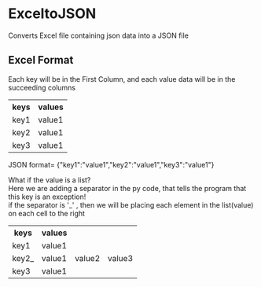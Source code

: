 # ExceltoJSON
Converts Excel file containing json data into a JSON file
## Excel Format
Each key will be in the First Column, and each value data will be in the succeeding columns
<table style="width:100%">
  <tr>
    <th>keys</th>
    <th>values</th>
  </tr>
  <tr>
    <td>key1</td>
    <td>value1</td>
  </tr>
  <tr>
    <td>key2</td>
    <td>value1</td>
  </tr>
  <tr>
    <td>key3</td>
    <td>value1</td>
  </tr>
</table>
JSON format= {"key1":"value1","key2":"value1","key3":"value1"}

What if the value is a list? <br>
Here we are adding a separator in the py code, that tells the program that this key is an exception! <br>
if the separator is '_' , then we will be placing each element in the list(value) on each cell to the right
<table style="width:100%">
  <tr>
    <th>keys</th>
    <th>values</th>
  </tr>
  <tr>
    <td>key1</td>
    <td>value1</td>
  </tr>
  <tr>
    <td>key2_</td>
    <td>value1</td>
    <td>value2</td>
    <td>value3</td>
  </tr>
  <tr>
    <td>key3</td>
    <td>value1</td>
  </tr>
</table>
